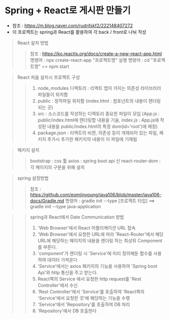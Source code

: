 # Spring + React로 게시판 만들기
- 참조 : https://m.blog.naver.com/rudnfskf2/222148407272
- 이 프로젝트는 spring과 React를 활용하여 각 back / front로 나눠 작성

> React 설치 방법
>> 참조 : https://ko.reactjs.org/docs/create-a-new-react-app.html
>> 명령어 : npx create-react-app "프로젝트명"
>> 실행 명령어 : cd "프로젝트명" => npm start

> React 처음 설치시 프로젝트 구성
>> 1) node_modules 디렉토리 : 리액트 앱이 가지는 의존성 라이브러리 파일들이 위치함
>> 2) public : 정적파일 위치함 (index.html : 컴포넌트의 내용이 렌더링 되는 곳)
>> 3) src : 소스코드를 작성하는 디렉토리 중요한 파일이 모임 (App.js : public/index.html에 렌더링할 내용을 기술, index.js : App.js에 작성된 내용을 public/index.html의 특정 dom(id='root')에 매칭)
>> 4) package.json : 리액트의 비젼, 의존성 등이 개재되어 있는 파일, 패키지 추가시 추가한 패키지의 내용이 이 파일에 기재됨

> 패키지 설치
>> bootstrap : css 툴
>> axios : spring boot api 신
>> react-router-dom : 각 페이지의 구분을 위해 설치

> spring 설정방법
>> 참조 : https://github.com/eomjinyoung/java106/blob/master/java106-docs/Gradle.md
>> 명령어 : gradle init --type [프로젝트 타입] ==> gradle init --type java-application


>> spring과 React에서 Date Communication 방법
>> 1) 'Web Browser'에서 React 어플리케이션 URL 접속
>> 2) 'Web Browser'에서 요청한 URL에 따라 'React-Router'에서 해당 URL에 해당하는 페이지의 내용을 렌더링 하는 최상위 Component를 부른다.
>> 3) 'component'가 렌더링 시 'Service'에 미리 정의해둔 함수를 사용하여 데이터 가져온다
>> 4) 'Service'에서는 axios 패키지의 기능을 사용하여 'Spring boot Api'와 http 통신을 주고 받는다.
>> 5) React쪽의 Service 에서 요청한 http request를 'Rest Controller'에서 수신
>> 6) 'Rest Controller'에서 'Service'를 호출하여 'React쪽의 'Service'에서 요청한 것'에 해당하는 기능을 수행
>> 7) 'Service'에서 'Repository'를 호출하여 DB 처리
>> 8) 'Repository'에서 DB 호출한다
